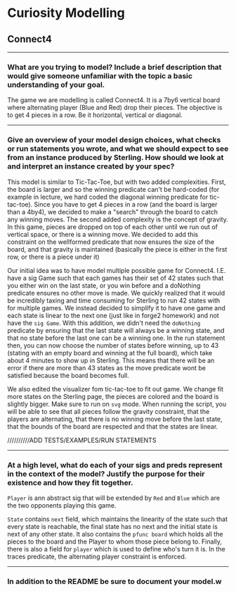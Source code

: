 # Curiosity Modelling

## Connect4

---

### **What are you trying to model? Include a brief description that would give someone unfamiliar with the topic a basic understanding of your goal.**

The game we are modelling is called Connect4. It is a 7by6 vertical board where alternating player (Blue and Red) drop their pieces. The objective is to get 4 pieces in a row. Be it horizontal, vertical or diagonal.  

---

### **Give an overview of your model design choices, what checks or run statements you wrote, and what we should expect to see from an instance produced by Sterling. How should we look at and interpret an instance created by your spec?**

This model is similar to Tic-Tac-Toe, but with two added complexities. First, the board is larger and so the winning predicate can't be hard-coded (for example in lecture, we hard coded the diagonal winning predicate for tic-tac-toe). Since you have to get 4 pieces in a row (and the board is larger than a 4by4), we decided to make a "search" through the board to catch any winning moves. The second added complexity is the concept of gravity. In this game, pieces are dropped on top of each other until we run out of vertical space, or there is a winning move. We decided to add this constraint on the wellformed predicate that now ensures the size of the board, and that gravity is maintained (basically the piece is either in the first row, or there is a piece under it)

Our initial idea was to have model multiple possible game for Connect4. I.E. have a sig Game such that each games has their set of 42 states such that you either win on the last state, or you win before and a doNothing predicate ensures no other move is made. We quickly realized that it would be incredibly taxing and time consuming for Sterling to run 42 states with for multiple games. We instead decided to simplify it to have one game and each state is linear to the next one (just like in forge2 homework) and not have the `sig Game`. With this addition, we didn't need the `doNothing` predicate by ensuring that the last state will always be a winning state, and that no state before the last one can be a winning one. In the run statement then, you can now choose the number of states before winning, up to 43 (stating with an empty board and winning at the full board), which take about 4 minutes to show up in Sterling. This means that there will be an error if there are more than 43 states as the move predicate wont be satisfied because the board becomes full.

We also edited the visualizer fom tic-tac-toe to fit out game. We change fit more states on the Sterling page, the pieces are colored and the board is slightly bigger. Make sure to run on `svg` mode. When running the script, you will be able to see that all pieces follow the gravity constraint, that the players are alternating, that there is no winning move before the last state, that the bounds of the board are respected and that the states are linear.

//////////ADD TESTS/EXAMPLES/RUN STATEMENTS

---

### **At a high level, what do each of your sigs and preds represent in the context of the model? Justify the purpose for their existence and how they fit together.**

`Player` is ann abstract sig that will be extended by `Red` and `Blue` which are the two opponents playing this game.

`State` contains `next` field, which maintains the linearity of the state such that every state is reachable, the final state has no next and the initial state is next of any other state. It also contains the `pfunc board` which holds all the pieces to the board and the Player to whom those piece belong to. Finally, there is also a field for `player` which is used to define who's turn it is. In the traces predicate, the alternating player constraint is enforced.

---

### In addition to the README be sure to document your model.w
